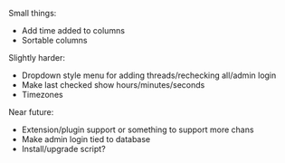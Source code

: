 Small things:
* Add time added to columns
* Sortable columns

Slightly harder:
* Dropdown style menu for adding threads/rechecking all/admin login
* Make last checked show hours/minutes/seconds
* Timezones

Near future:
* Extension/plugin support or something to support more chans
* Make admin login tied to database
* Install/upgrade script?